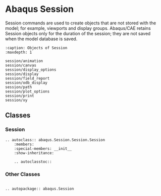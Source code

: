 # Abaqus Session

Session commands are used to create objects that are not stored with the model; for example, viewports and display groups. Abaqus/CAE retains Session objects only for the duration of the session; they are not saved when the model database is saved.

```{toctree}
:caption: Objects of Session
:maxdepth: 1

session/animation
session/canvas
session/display_options
session/display
session/field_report
session/odb_display
session/path
session/plot_options
session/print
session/xy
```

## Classes

### Session

```{eval-rst}
.. autoclass:: abaqus.Session.Session.Session
    :members:
    :special-members: __init__
    :show-inheritance:

    .. autoclasstoc::
```

### Other Classes

```{eval-rst}

.. autopackage:: abaqus.Session
```
